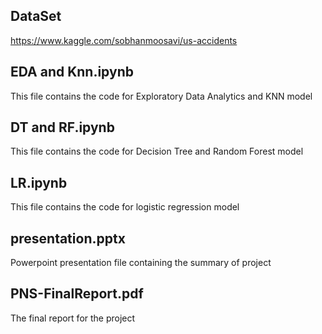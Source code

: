## DataSet
https://www.kaggle.com/sobhanmoosavi/us-accidents

## EDA and Knn.ipynb
This file contains the code for Exploratory Data Analytics and KNN model

## DT and RF.ipynb
This file contains the code for Decision Tree and Random Forest model
 
## LR.ipynb
This file contains the code for logistic regression model

## presentation.pptx
Powerpoint presentation file containing the summary of project

## PNS-FinalReport.pdf 
The final report for the project
